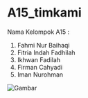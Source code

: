 # A15_timkami

Nama Kelompok A15 :
1. Fahmi Nur Baihaqi
2. Fitria Indah Fadhilah
3. Ikhwan Fadilah
4. Firman Cahyadi
5. Iman Nurohman


![Gambar](https://user-images.githubusercontent.com/61586755/158162812-b4e8b882-cd50-4e5c-a740-941087181079.jpg)
